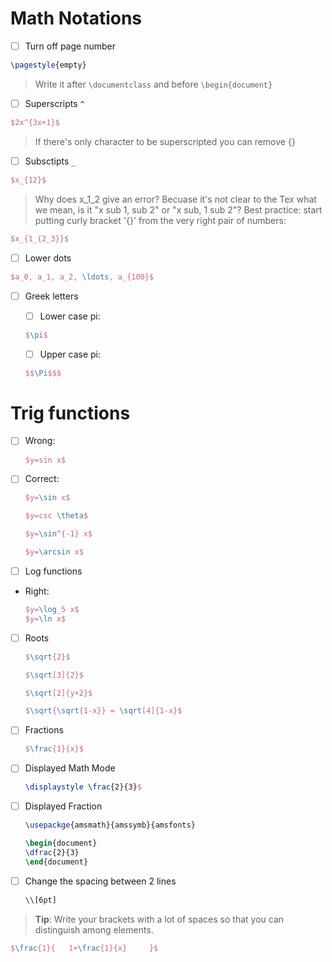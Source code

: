 # Math Notations
- [ ] Turn off page number

```tex
\pagestyle{empty}
```

> Write it after `\documentclass` and before `\begin{document}`

- [ ] Superscripts `^`

```tex
$2x^{3x+1}$
```

> If there's only character to be superscripted you can remove {}

- [ ] Subsctipts `_`

```tex
$x_{12}$
```

> Why does x_1_2 give an error?
Becuase it's not clear to the Tex what we mean, is it "x sub 1, sub 2" or "x sub, 1 sub 2"?
Best practice: start putting curly bracket '{}' from the very right pair of numbers:

```tex
$x_{1_{2_3}}$
```

- [ ] Lower dots

```tex
$a_0, a_1, a_2, \ldots, a_{100}$
```

- [ ] Greek letters
  - [ ] Lower case pi:
  ```tex
  $\pi$
  ``` 

  - [ ] Upper case pi:
  ```tex
  $$\Pi$$$
  ```

# Trig functions
- [ ] Wrong:
  ```tex
  $y=sin x$
  ```

- [ ] Correct: 
  ```tex
  $y=\sin x$
  
  $y=csc \theta$
  
  $y=\sin^{-1} x$
  
  $y=\arcsin x$
  ```

- [ ] Log functions
- Right:
  ```tex
  $y=\log_5 x$
  $y=\ln x$
  ```

- [ ] Roots
  ```tex
  $\sqrt{2}$

  $\sqrt[3]{2}$

  $\sqrt[2]{y+2}$

  $\sqrt{\sqrt{1-x}} = \sqrt[4]{1-x}$
  ```


- [ ] Fractions
  ```tex
  $\frac{1}{x}$
  ```

- [ ] Displayed Math Mode
  ```tex
  \displaystyle \frac{2}{3}$
  ```

- [ ] Displayed Fraction
  ```tex
  \usepackge{amsmath}{amssymb}{amsfonts}

  \begin{document}
  \dfrac{2}{3}
  \end{document}
  ```

- [ ] Change the spacing between 2 lines
  ```tex
  \\[6pt]
  ```

> **Tip**: Write your brackets with a lot of spaces so that you can distinguish among elements.

```tex
$\frac{1}{   1+\frac{1}{x}     }$
```

